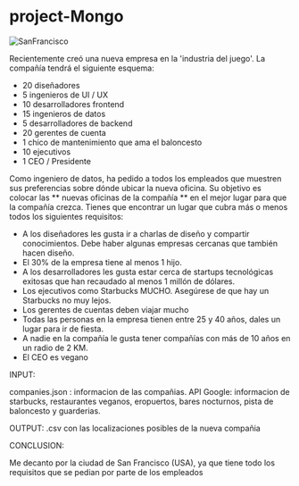 # project-Mongo
![SanFrancisco](SanFrancisco.jpeg) 

Recientemente creó una nueva empresa en la 'industria del juego'. La compañía tendrá el siguiente esquema:

- 20 diseñadores
- 5 ingenieros de UI / UX
- 10 desarrolladores frontend
- 15 ingenieros de datos
- 5 desarrolladores de backend
- 20 gerentes de cuenta
- 1 chico de mantenimiento que ama el baloncesto
- 10 ejecutivos
- 1 CEO / Presidente

Como ingeniero de datos, ha pedido a todos los empleados que muestren sus preferencias sobre dónde ubicar la nueva oficina.
Su objetivo es colocar las ** nuevas oficinas de la compañía ** en el mejor lugar para que la compañía crezca.
Tienes que encontrar un lugar que cubra más o menos todos los siguientes requisitos:

- A los diseñadores les gusta ir a charlas de diseño y compartir conocimientos. Debe haber algunas empresas cercanas que también  hacen diseño.
- El 30% de la empresa tiene al menos 1 hijo.
- A los desarrolladores les gusta estar cerca de startups tecnológicas exitosas que han recaudado al menos 1 millón de dólares.
- Los ejecutivos como Starbucks MUCHO. Asegúrese de que hay un Starbucks no muy lejos.
- Los gerentes de cuentas deben viajar mucho
- Todas las personas en la empresa tienen entre 25 y 40 años, dales un lugar para ir de fiesta.
- A nadie en la compañía le gusta tener compañías con más de 10 años en un radio de 2 KM.
- El CEO es vegano

INPUT:

companies.json : informacion de las compañias.
API Google: informacion de starbucks, restaurantes veganos, eropuertos, bares nocturnos, pista de baloncesto y guarderias.

OUTPUT:
.csv con las localizaciones posibles de la nueva compañia

CONCLUSION:

Me decanto por la ciudad de San Francisco (USA), ya que tiene todo los requisitos que se pedian por parte de los empleados
